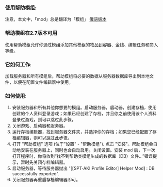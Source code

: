 ### 使用帮助模组:
注意，本文中，「mod」总是翻译为「模组」
[俄语版本](/Guidelines/ModHelperRu.md)

### 帮助模组在2.7版本可用

使用帮助模组允许你通过模组添加其他模组的物品到容器、金钱、编辑任务和商人等级。

### 它如何工作:
加载服务器和所有模组后，帮助模组将必要的数据从服务器数据库导出到本地文件，以便在配置文件编辑器中使用。

### 如何使用:
1. 安装服务器和所有其他你想要的模组。启动服务器，启动器，创建存档，使用创建的个人资料登录游戏；如果已经创建了存档，并且你之前使用该个人资料登录过游戏，则可以跳过此步骤。
2. 关闭游戏、启动器和服务器。
3. 运行存档编辑器，找到服务器文件夹，并选择你的存档；如果您已经配置了存档编辑器，则可以跳过此步骤。
4. 打开 "帮助模组" 选项 (位于"设置" - "帮助模组"). 点击 "安装"。帮助模组会自动地安装在服务器上，同时也会自动启用。关闭设置。安装 mod 后，下一次打开程序时，你将收到“找不到帮助类模组生成的数据库（DB）文件...”错误提示，暂时先关闭存档编辑器。
5. 启动服务器，等待服务器抛出 "[[SPT-AKI Profile Editor] Helper Mod] : DB successfully exported".
6. 关闭服务器再重启存档编辑器即可。